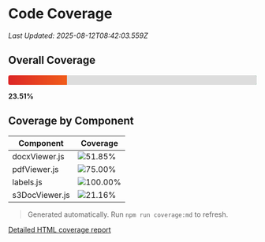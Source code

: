 # Code Coverage

_Last Updated: 2025-08-12T08:42:03.559Z_

## Overall Coverage


<div style="position:relative;width:100%;height:20px;border-radius:4px;background:linear-gradient(to right,#dc2626,#f97316,#facc15,#16a34a);">
  <div style="position:absolute;top:0;right:0;height:100%;width:76.49%;background:#ddd;border-radius:0 4px 4px 0;"></div>
</div>


**23.51%**

## Coverage by Component

| Component | Coverage |
| --- | --- |
| docxViewer.js | ![51.85%](https://img.shields.io/badge/-51.85%25-orange?label=) |
| pdfViewer.js | ![75.00%](https://img.shields.io/badge/-75.00%25-yellow?label=) |
| labels.js | ![100.00%](https://img.shields.io/badge/-100.00%25-brightgreen?label=) |
| s3DocViewer.js | ![21.16%](https://img.shields.io/badge/-21.16%25-red?label=) |

> Generated automatically. Run `npm run coverage:md` to refresh.

[Detailed HTML coverage report](../coverage/lcov-report/index.html)